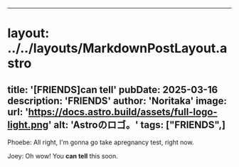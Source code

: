 
---
# layout: ../../layouts/MarkdownPostLayout.astro
title: '[FRIENDS]can tell'
pubDate: 2025-03-16
description: 'FRIENDS'
author: 'Noritaka'
image:
    url: 'https://docs.astro.build/assets/full-logo-light.png'
    alt: 'Astroのロゴ。'
tags: ["FRIENDS",]
---

Phoebe: All right, I'm gonna go take apregnancy test, right now.

Joey: Oh wow! You **can tell** this soon.
